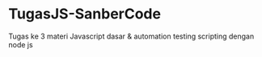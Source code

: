 # TugasJS-SanberCode
Tugas ke 3 materi Javascript dasar &amp; automation testing scripting dengan node js
